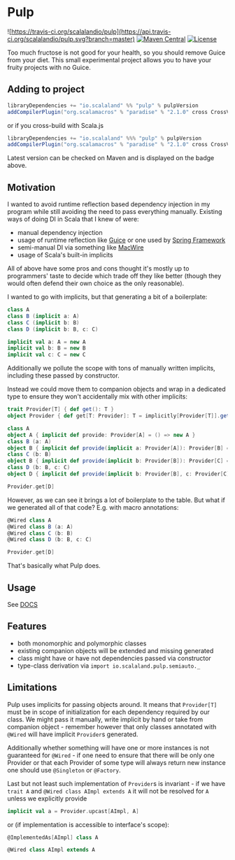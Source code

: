 # Pulp

![https://travis-ci.org/scalalandio/pulp](https://api.travis-ci.org/scalalandio/pulp.svg?branch=master)
[![Maven Central](https://img.shields.io/maven-central/v/io.scalaland/pulp_2.12.svg)](http://search.maven.org/#search%7Cga%7C1%7Cpulp)
[![License](http://img.shields.io/:license-Apache%202-green.svg)](http://www.apache.org/licenses/LICENSE-2.0.txt)

Too much fructose is not good for your health, so you should remove
Guice from your diet. This small experimental project allows you to have
your fruity projects with no Guice.

## Adding to project

```scala
libraryDependencies += "io.scalaland" %% "pulp" % pulpVersion
addCompilerPlugin("org.scalamacros" % "paradise" % "2.1.0" cross CrossVersion.full)
```

or if you cross-build with Scala.js

```scala
libraryDependencies += "io.scalaland" %%% "pulp" % pulpVersion
addCompilerPlugin("org.scalamacros" % "paradise" % "2.1.0" cross CrossVersion.full)
```

Latest version can be checked on Maven and is displayed on the badge above.

## Motivation

I wanted to avoid runtime reflection based dependency injection
in my program while still avoiding the need to pass everything manually.
Existing ways of doing DI in Scala that I knew of were:

 * manual dependency injection
 * usage of runtime reflection like [Guice](https://github.com/google/guice)
   or one used by [Spring Framework](https://spring.io)
 * semi-manual DI via something like [MacWire](https://github.com/adamw/macwire)
 * usage of Scala's built-in implicits

All of above have some pros and cons thought it's mostly up to
programmers' taste to decide which trade off they like better (though
they would often defend their own choice as the only reasonable).

I wanted to go with implicits, but that generating a bit of a boilerplate:

```scala
class A
class B (implicit a: A)
class C (implicit b: B)
class D (implicit b: B, c: C)

implicit val a: A = new A
implicit val b: B = new B
implicit val c: C = new C
```

Additionally we pollute the scope with tons of manually written
implicits, including these passed by constructor.

Instead we could move them to companion objects and wrap in a dedicated
type to ensure they won't accidentally mix with other implicits:

```scala
trait Provider[T] { def get(): T }
object Provider { def get[T: Provider]: T = implicitly[Provider[T]].get() }

class A
object A { implicit def provide: Provider[A] = () => new A }
class B (a: A)
object B { implicit def provide(implicit a: Provider[A]): Provider[B] = () => new B(a.get()) }
class C (b: B)
object B { implicit def provide(implicit b: Provider[B]): Provider[C] = () => new C(b.get()) }
class D (b: B, c: C)
object D { implicit def provide(implicit b: Provider[B], c: Provider[C]): Provider[D] = () => new D(b.get(), c.get()) }

Provider.get[D]
```

However, as we can see it brings a lot of boilerplate to the table.
But what if we generated all of that code? E.g. with macro annotations:

```scala
@Wired class A
@Wired class B (a: A)
@Wired class C (b: B)
@Wired class D (b: B, c: C)

Provider.get[D]
```

That's basically what Pulp does.

## Usage

See [DOCS](DOCS.md)

## Features

 * both monomorphic and polymorphic classes
 * existing companion objects will be extended and missing generated
 * class might have or have not dependencies passed via constructor
 * type-class derivation via `import io.scalaland.pulp.semiauto._`

## Limitations

Pulp uses implicits for passing objects around. It means that
`Provider[T]` must be in scope of initialization for each dependency
required by our class. We might pass it manually, write implicit by hand
or take from companion object - remember however that only classes
annotated with `@Wired` will have implicit `Provider`s generated.

Additionally whether something will have one or more instances is not
guaranteed for `@Wired` - if one need to ensure that there will be only
one Provider or that each Provider of some type will always return new
instance one should use `@Singleton` or `@Factory`.

Last but not least such implementation of `Provider`s is invariant - if
we have `trait A` and `@Wired class AImpl extends A` it will not be
resolved for `A` unless we explicitly provide

```scala
implicit val a = Provider.upcast[AImpl, A]
```

or (if implementation is accessible to interface's scope):

```scala
@ImplementedAs[AImpl] class A

@Wired class AImpl extends A
```

